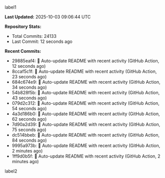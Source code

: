 
label1 
<!-- ACTIVITY_START -->
**Last Updated:** 2025-10-03 09:06:44 UTC

**Repository Stats:**
- Total Commits: 24133
- Last Commit: 12 seconds ago

**Recent Commits:**
- 29885eaf4: 🤖 Auto-update README with recent activity (GitHub Action, 12 seconds ago)
- 8ccaf5c1f: 🤖 Auto-update README with recent activity (GitHub Action, 23 seconds ago)
- 684c674e9: 🤖 Auto-update README with recent activity (GitHub Action, 34 seconds ago)
- 54b828f5b: 🤖 Auto-update README with recent activity (GitHub Action, 43 seconds ago)
- 079d2c312: 🤖 Auto-update README with recent activity (GitHub Action, 54 seconds ago)
- 4a3d186b0: 🤖 Auto-update README with recent activity (GitHub Action, 62 seconds ago)
- 7d90a2d39: 🤖 Auto-update README with recent activity (GitHub Action, 75 seconds ago)
- dc514bbeb: 🤖 Auto-update README with recent activity (GitHub Action, 84 seconds ago)
- 9995a973b: 🤖 Auto-update README with recent activity (GitHub Action, 2 minutes ago)
- 1ff9d0b5f: 🤖 Auto-update README with recent activity (GitHub Action, 2 minutes ago)
<!-- ACTIVITY_END -->

label2
